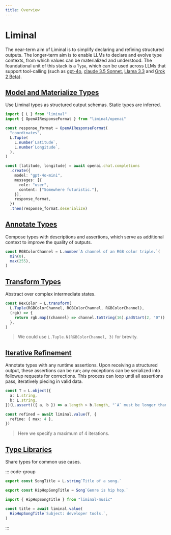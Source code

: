 ```yaml
---
title: Overview
---
```


<!--@include: ./fragments.md-->

# Liminal <Badge type="warning" text="beta" />

The near-term aim of Liminal is to simplify declaring and refining structured outputs. The
longer-term aim is to enable LLMs to declare and evolve type contexts, from which values can be
materialized and understood. The foundational unit of this stack is a `Type`, which can be used
across LLMs that support tool-calling (such as [gpt-4o](https://openai.com/index/hello-gpt-4o/),
[claude 3.5 Sonnet](https://www.anthropic.com/news/claude-3-5-sonnet),
[Llama 3.3](https://www.llama.com/docs/model-cards-and-prompt-formats/llama3_3/) and
[Grok 2 Beta](https://x.ai/blog/grok-2)).

## [Model and Materialize Types](./types/index.md)

Use Liminal types as structured output schemas. Static types are inferred.

```ts {6-9,19,21}
import { L } from "liminal"
import { OpenAIResponseFormat } from "liminal/openai"

const response_format = OpenAIResponseFormat(
  "coordinates",
  L.Tuple(
    L.number`Latitude`,
    L.number`Longitude`,
  ),
)

const [latitude, longitude] = await openai.chat.completions
  .create({
    model: "gpt-4o-mini",
    messages: [{
      role: "user",
      content: ["Somewhere futuristic."],
    }],
    response_format,
  })
  .then(response_format.deserialize)
```

## [Annotate Types](./annotations/index.md)

Compose types with descriptions and assertions, which serve as additional context to improve the
quality of outputs.

```ts
const RGBColorChannel = L.number`A channel of an RGB color triple.`(
  min(0),
  max(255),
)
```

## [Transform Types](./types/transform.md)

Abstract over complex intermediate states.

```ts
const HexColor = L.transform(
  L.Tuple(RGBColorChannel, RGBColorChannel, RGBColorChannel),
  (rgb) => {
    return rgb.map((channel) => channel.toString(16).padStart(2, "0")).join("")
  },
)
```

> We could use `L.Tuple.N(RGBColorChannel, 3)` for brevity.

## [Iterative Refinement](./concepts/iterative-refinement.md)

Annotate types with any runtime assertions. Upon receiving a structured output, these assertions can
be run; any exceptions can be serialized into followup requests for corrections. This process can
loop until all assertions pass, iteratively piecing in valid data.

```ts
const T = L.object({
  a: L.string,
  b: L.string,
})(L.assert(({ a, b }) => a.length > b.length, "`A` must be longer than `B`"))

const refined = await liminal.value(T, {
  refine: { max: 4 },
})
```

> Here we specify a maximum of 4 iterations.

## [Type Libraries](./libraries/index)

Share types for common use cases.

::: code-group

```ts [liminal-music]
export const SongTitle = L.string`Title of a song.`

export const HipHopSongTitle = Song`Genre is hip hop.`
```

```ts [main.ts]
import { HipHopSongTitle } from "liminal-music"

const title = await liminal.value(
  HipHopSongTitle`Subject: developer tools.`,
)
```

:::
